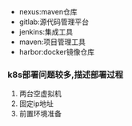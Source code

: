 - nexus:maven仓库
- gitlab:源代码管理平台
- jenkins:集成工具
- maven:项目管理工具
- harbor:docker镜像仓库



### k8s部署问题较多,描述部署过程
1. 两台空虚拟机
2. 固定ip地址
3. 前置环境准备
```
```